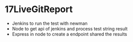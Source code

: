 # 17LiveGitReport
- Jenkins to run the test with newman
- Node to get api of jenkins and process test string result
- Express in node to create a endpoint shared the results